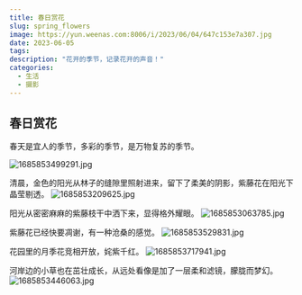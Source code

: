 ```yaml
---
title: 春日赏花
slug: spring_flowers
image: https://yun.weenas.com:8006/i/2023/06/04/647c153e7a307.jpg
date: 2023-06-05
tags:
description: "花开的季节，记录花开的声音！"
categories:
  - 生活
  - 摄影
---
```


## 春日赏花

春天是宜人的季节，多彩的季节，是万物复苏的季节。
<!--more-->
![1685853499291.jpg](https://yun.weenas.com:8006/i/2023/06/04/647c153e7a307.jpg)

清晨，金色的阳光从林子的缝隙里照射进来，留下了柔美的阴影，紫藤花在阳光下晶莹剔透。
![1685853209625.jpg](https://yun.weenas.com:8006/i/2023/06/04/647c141c0aabb.jpg)

阳光从密密麻麻的紫藤枝干中洒下来，显得格外耀眼。
![1685853063785.jpg](https://yun.weenas.com:8006/i/2023/06/04/647c138a74321.jpg)

紫藤花已经快要凋谢，有一种沧桑的感觉。
![1685853529831.jpg](https://yun.weenas.com:8006/i/2023/06/04/647c155b8d330.jpg)

花园里的月季花竞相开放，姹紫千红。
![1685853717941.jpg](https://yun.weenas.com:8006/i/2023/06/04/647c1618190d2.jpg)

河岸边的小草也在茁壮成长，从远处看像是加了一层柔和滤镜，朦胧而梦幻。
![1685853446063.jpg](https://yun.weenas.com:8006/i/2023/06/04/647c150828c7b.jpg)
